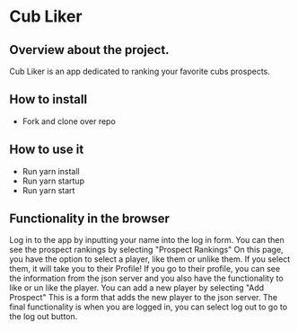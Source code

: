 # Cub Liker
## Overview about the project.
Cub Liker is an app dedicated to ranking your favorite cubs prospects. 

## How to install
- Fork and clone over repo

## How to use it
- Run yarn install
- Run yarn startup
- Run yarn start

## Functionality in the browser
Log in to the app by inputting your name into the log in form. You can then see the prospect rankings by selecting "Prospect Rankings" On this page, you have the option to select a player, like them or unlike them. If you select them, it will take you to their Profile! If you go to their profile, you can see the information from the json server and you also have the functionality to like or un like the player. You can add a new player by selecting "Add Prospect" This is a form that adds the new player to the json server. The final functionality is when you are logged in, you can select log out to go to the log out button.